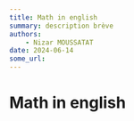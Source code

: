 ```yaml
---
title: Math in english  
summary: description brève
authors:
    - Nizar MOUSSATAT
date: 2024-06-14
some_url:  
--- 
```

# Math in english
  
